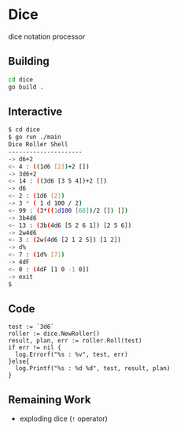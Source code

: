 # Dice
dice notation processor

## Building

```bash
cd dice
go build .
```

## Interactive

```bash
$ cd dice
$ go run ./main
Dice Roller Shell
---------------------
-> d6+2
<- 4 : ((1d6 [2])+2 [])
-> 3d6+2
<- 14 : ((3d6 [3 5 4])+2 [])
-> d6
<- 2 : (1d6 [2])
-> 3 * ( 1 d 100 / 2)
<- 99 : (3*((1d100 [66])/2 []) [])
-> 3b4d6
<- 13 : (3b(4d6 [5 2 6 1]) [2 5 6])
-> 2w4d6
<- 3 : (2w(4d6 [2 1 2 5]) [1 2])
-> d%
<- 7 : (1d% [7])
-> 4dF
<- 0 : (4dF [1 0 -1 0])
-> exit
$
```

## Code

```
test := `3d6`
roller := dice.NewRoller()
result, plan, err := roller.Roll(test)
if err != nil {
  log.Errorf("%s : %v", test, err)
}else{
  log.Printf("%s : %d %d", test, result, plan)
}
```


## Remaining Work

* exploding dice (`!` operator)

